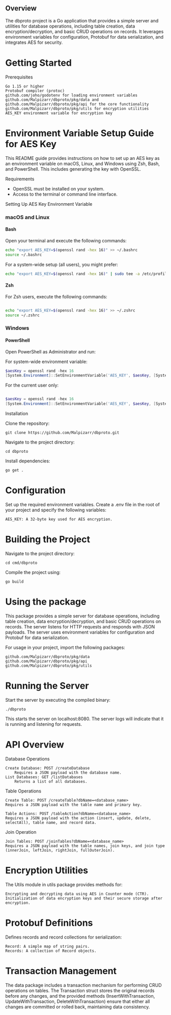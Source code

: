 ## Overview

The dbproto project is a Go application that provides a simple server and utilities for database operations, including table creation, data encryption/decryption, and basic CRUD operations on records. It leverages environment variables for configuration, Protobuf for data serialization, and integrates AES for security.

# Getting Started

Prerequisites

    Go 1.15 or higher
    Protobuf compiler (protoc)
    github.com/joho/godotenv for loading environment variables
    github.com/Malpizarr/dbproto/pkg/data and github.com/Malpizarr/dbproto/pkg/api for the core functionality
    github.com/Malpizarr/dbproto/pkg/utils for encryption utilities
    AES_KEY environment variable for encryption key

# Environment Variable Setup Guide for AES Key

This README guide provides instructions on how to set up an AES key as an environment variable on macOS, Linux, and Windows using Zsh, Bash, and PowerShell. This includes generating the key with OpenSSL.

Requirements

- OpenSSL must be installed on your system.
- Access to the terminal or command line interface.

Setting Up AES Key Environment Variable

### macOS and Linux

#### Bash

Open your terminal and execute the following commands:

```bash
echo "export AES_KEY=$(openssl rand -hex 16)" >> ~/.bashrc
source ~/.bashrc
```

For a system-wide setup (all users), you might prefer:

```bash
echo "export AES_KEY=$(openssl rand -hex 16)" | sudo tee -a /etc/profile
```

#### Zsh

For Zsh users, execute the following commands:

```bash

echo "export AES_KEY=$(openssl rand -hex 16)" >> ~/.zshrc
source ~/.zshrc
```

### Windows

#### PowerShell

Open PowerShell as Administrator and run:

For system-wide environment variable:

```powershell
$aesKey = openssl rand -hex 16
[System.Environment]::SetEnvironmentVariable('AES_KEY', $aesKey, [System.EnvironmentVariableTarget]::Machine)
```

For the current user only:

```powershell

$aesKey = openssl rand -hex 16
[System.Environment]::SetEnvironmentVariable('AES_KEY', $aesKey, [System.EnvironmentVariableTarget]::User)
```

Installation

Clone the repository:

    git clone https://github.com/Malpizarr/dbproto.git

Navigate to the project directory:

    cd dbproto

Install dependencies:

    go get .

# Configuration

Set up the required environment variables. Create a .env file in the root of your project and specify the following variables:

    AES_KEY: A 32-byte key used for AES encryption.

# Building the Project

Navigate to the project directory:

    cd cmd/dbproto

Compile the project using:

    go build

# Using the package

This package provides a simple server for database operations, including table creation, data encryption/decryption, and basic CRUD operations on records. The server listens for HTTP requests and responds with JSON payloads. The server uses environment variables for configuration and Protobuf for data serialization.

For usage in your project, import the following packages:

    github.com/Malpizarr/dbproto/pkg/data
    github.com/Malpizarr/dbproto/pkg/api
    github.com/Malpizarr/dbproto/pkg/utils

# Running the Server

Start the server by executing the compiled binary:

    ./dbproto

This starts the server on localhost:8080. The server logs will indicate that it is running and listening for requests.

# API Overview

Database Operations

    Create Database: POST /createDatabase
        Requires a JSON payload with the database name.
    List Databases: GET /listDatabases
        Returns a list of all databases.

Table Operations

    Create Table: POST /createTable?dbName=<database_name>
    Requires a JSON payload with the table name and primary key.

    Table Actions: POST /tableAction?dbName=<database_name>
    Requires a JSON payload with the action (insert, update, delete, selectAll), table name, and record data.

Join Operation

    Join Tables: POST /joinTables?dbName=<database_name>
    Requires a JSON payload with the table names, join keys, and join type (innerJoin, leftJoin, rightJoin, fullOuterJoin).

# Encryption Utilities

The Utils module in utils package provides methods for:

    Encrypting and decrypting data using AES in Counter mode (CTR).
    Initialization of data encryption keys and their secure storage after encryption.

# Protobuf Definitions

Defines records and record collections for serialization:

    Record: A simple map of string pairs.
    Records: A collection of Record objects.

# Transaction Management

The data package includes a transaction mechanism for performing CRUD operations on tables. The Transaction struct stores the original records before any changes, and the provided methods (InsertWithTransaction, UpdateWithTransaction, DeleteWithTransaction) ensure that either all changes are committed or rolled back, maintaining data consistency.

```

```

```

```

```

```

```

```
